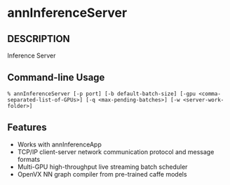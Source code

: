 # annInferenceServer

## DESCRIPTION
Inference Server

## Command-line Usage
    % annInferenceServer [-p port] [-b default-batch-size] [-gpu <comma-separated-list-of-GPUs>] [-q <max-pending-batches>] [-w <server-work-folder>]

## Features

 - Works with annInferenceApp
 - TCP/IP client-server network communication protocol and message formats
 - Multi-GPU high-throughput live streaming batch scheduler
 - OpenVX NN graph compiler from pre-trained caffe models
